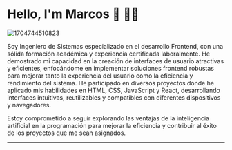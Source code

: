 # Hello, I'm Marcos 👋 👨‍💻
![1704744510823](https://github.com/ingMarcosOrtiz/ingmarcosortiz/assets/19525887/7b810db3-23d6-48ba-8393-3c0509dd6471)


Soy Ingeniero de Sistemas especializado en el desarrollo Frontend, con una sólida formación académica y experiencia certificada laboralmente. He demostrado mi capacidad en la creación de interfaces de usuario atractivas y eficientes, enfocándome en implementar soluciones frontend robustas para mejorar tanto la experiencia del usuario como la eficiencia y rendimiento del sistema. He participado en diversos proyectos donde he aplicado mis habilidades en HTML, CSS, JavaScript y React, desarrollando interfaces intuitivas, reutilizables y compatibles con diferentes dispositivos y navegadores.

Estoy comprometido a seguir explorando las ventajas de la inteligencia artificial en la programación para mejorar la eficiencia y contribuir al éxito de los proyectos que me sean asignados.




---

